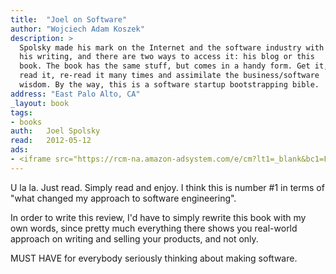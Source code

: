 ```yaml
---
title:	"Joel on Software"
author: "Wojciech Adam Koszek"
description: >
  Spolsky made his mark on the Internet and the software industry with
  his writing, and there are two ways to access it: his blog or this
  book. The book has the same stuff, but comes in a handy form. Get it,
  read it, re-read it many times and assimilate the business/software
  wisdom. By the way, this is a software startup bootstrapping bible.
address: "East Palo Alto, CA"
_layout: book
tags:
- books
auth:	Joel Spolsky
read:	2012-05-12
ads:
- <iframe src="https://rcm-na.amazon-adsystem.com/e/cm?lt1=_blank&bc1=FFFFFF&IS2=1&npa=1&bg1=FFFFFF&fc1=000000&lc1=FF0000&t=wkoszek08-20&o=1&p=8&l=as4&m=amazon&f=ifr&ref=ss_til&asins=1590593898" style="width:120px;height:240px;" scrolling="no" marginwidth="0" marginheight="0" frameborder="0"></iframe>
---
```

U la la. Just read. Simply read and enjoy. I think this is number #1 in
terms of "what changed my approach to software engineering".

In order to write this review, I'd have to simply rewrite this book with my
own words, since pretty much everything there shows you real-world approach
on writing and selling your products, and not only.

MUST HAVE for everybody seriously thinking about making software.
